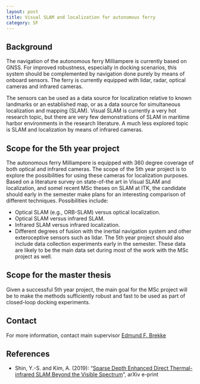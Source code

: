 ```yaml
---
layout: post
title: Visual SLAM and localization for autonomous ferry
category: SF
---
```

## Background
The navigation of the autonomous ferry Milliampere is currently based on GNSS. For improved robustness, especially in docking scenarios,
this system should be complemented by navigation done purely by means of onboard sensors. 
The ferry is currently equipped with lidar, radar, optical cameras and infrared cameras. 

The sensors can be used as a data source for localization relative to known landmarks or an established map, or as a data source for simultaneous localization and mapping (SLAM). 
Visual SLAM is currently a very hot research topic, but there are very few demonstrations of SLAM in maritime harbor environments in the research literature. 
A much less explored topic is SLAM and localization by means of infrared cameras. 



## Scope for the 5th year project

The autonomous ferry Milliampere is equipped with 360 degree coverage of both optical and infrared cameras. The scope of the 5th year project is to explore the possibilities for using these cameras for localization purposes. Based on a literature survey on state-of-the art in Visual SLAM and localization, and somel recent MSc theses on SLAM at ITK, the candidate should early in the semester make plans for an interesting comparison of different techniques. Possibilities include:
- Optical SLAM (e.g., ORB-SLAM) versus optical localization. 
- Optical SLAM versus infrared SLAM. 
- Infrared SLAM versus infrared localization. 
- Different degrees of fusion with the inertial navigation system and other exteroceptive sensors such as lidar.
The 5th year project should also include data collection experiments early in the semester. These data are likely to be the main data set during most of the work with the MSc project as well. 

## Scope for the master thesis

Given a successful 5th year project, the main goal for the MSc project will be to make the methods sufficiently robust and fast to be used as part of closed-loop docking experiments. 

## Contact
For more information, contact main supervisor [Edmund F. Brekke](http://www.ntnu.no/ansatte/edmundfo)

## References

* Shin, Y.-S. and Kim, A. (2019): “[Sparse Depth Enhanced Direct Thermal-infrared SLAM Beyond the Visible Spectrum](https://arxiv.org/pdf/1902.10892.pdf)”, arXiv e-print
